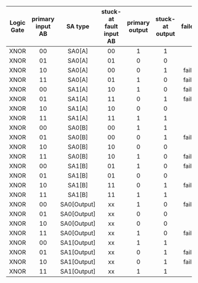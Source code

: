 |Logic Gate|primary input <br>AB|SA type|stuck-at fault input<br>AB|primary output|stuck-at output|failed?|
| :---: | :---: | :---: | :---: | :---: | :---: | :---: 
|XNOR|00|SA0[A]|00|1|1||
|XNOR|01|SA0[A]|01|0|0||
|XNOR|10|SA0[A]|00|0|1|failed|
|XNOR|11|SA0[A]|01|1|0|failed|
|XNOR|00|SA1[A]|10|1|0|failed|
|XNOR|01|SA1[A]|11|0|1|failed|
|XNOR|10|SA1[A]|10|0|0||
|XNOR|11|SA1[A]|11|1|1||
|XNOR|00|SA0[B]|00|1|1||
|XNOR|01|SA0[B]|00|0|1|failed|
|XNOR|10|SA0[B]|10|0|0||
|XNOR|11|SA0[B]|10|1|0|failed|
|XNOR|00|SA1[B]|01|1|0|failed|
|XNOR|01|SA1[B]|01|0|0||
|XNOR|10|SA1[B]|11|0|1|failed|
|XNOR|11|SA1[B]|11|1|1||
|XNOR|00|SA0[Output]|xx|1|0|failed|
|XNOR|01|SA0[Output]|xx|0|0||
|XNOR|10|SA0[Output]|xx|0|0||
|XNOR|11|SA0[Output]|xx|1|0|failed|
|XNOR|00|SA1[Output]|xx|1|1||
|XNOR|01|SA1[Output]|xx|0|1|failed|
|XNOR|10|SA1[Output]|xx|0|1|failed|
|XNOR|11|SA1[Output]|xx|1|1||